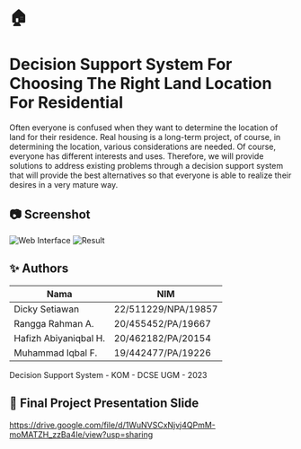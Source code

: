 # 🏠
# Decision Support System For Choosing The Right Land Location For Residential

Often everyone is confused when they want to determine the location of land for their residence. Real housing is a long-term project, of course, in determining the location, various considerations are needed. Of course, everyone has different interests and uses. Therefore, we will provide solutions to address existing problems through a decision support system that will provide the best alternatives so that everyone is able to realize their desires in a very mature way.

## 📷 Screenshot
![Web Interface](static/ss/yolo_home.png)
![Result](static/ss/yolo_result.png)

## ✨ Authors

|         Nama         |         NIM        | 
| -------------------- | ------------------ |
| Dicky Setiawan       | 22/511229/NPA/19857| 
| Rangga Rahman A.     | 20/455452/PA/19667 | 
| Hafizh Abiyaniqbal H.| 20/462182/PA/20154 | 
| Muhammad Iqbal F.    | 19/442477/PA/19226 | 
Decision Support System - KOM - DCSE UGM - 2023

## 📙 Final Project Presentation Slide

https://drive.google.com/file/d/1WuNVSCxNjvj4QPmM-moMATZH_zzBa4Ie/view?usp=sharing 
